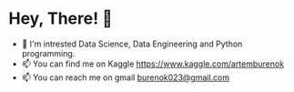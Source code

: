 # Hey, There! 👋
* 👀 I'm intrested Data Science, Data Engineering and Python programming.
* 📫 You can find me on Kaggle https://www.kaggle.com/artemburenok
* 📫 You can reach me on gmail burenok023@gmail.com 
<!--
**ArtemBurenok/ArtemBurenok** is a ✨ _special_ ✨ repository because its `README.md` (this file) appears on your GitHub profile.

Here are some ideas to get you started:

- 🔭 I’m currently working on ...
- 🌱 I’m currently learning ...
- 👯 I’m looking to collaborate on ...
- 🤔 I’m looking for help with ...
- 💬 Ask me about ...
- 📫 How to reach me: ...
- 😄 Pronouns: ...
- ⚡ Fun fact: ...
-->
